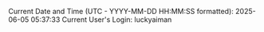 Current Date and Time (UTC - YYYY-MM-DD HH:MM:SS formatted): 2025-06-05 05:37:33
Current User's Login: luckyaiman
